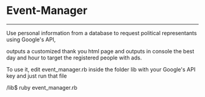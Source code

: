 # Event-Manager
-----------------------------------------------------------------------
Use personal information from a database to request political representants using Google's API, 

outputs a customized thank you html page and outputs in console the best day and hour to target the registered people with ads.

To use it, edit event_manager.rb inside the folder lib with your Google's API key and just run that file

/lib$ ruby event_manager.rb
